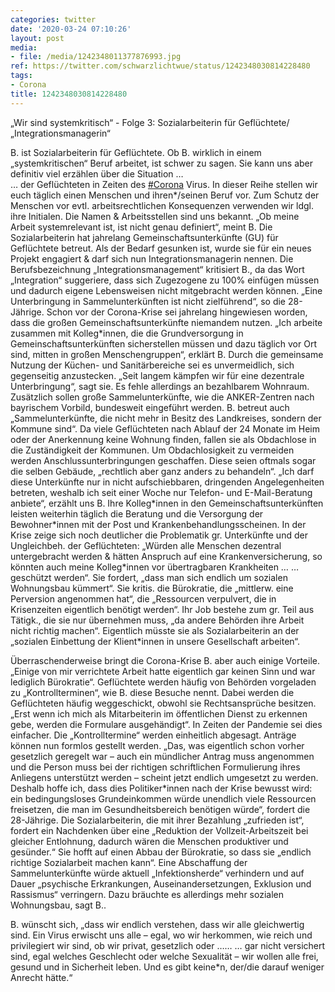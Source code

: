 ```yaml
---
categories: twitter
date: '2020-03-24 07:10:26'
layout: post
media:
- file: /media/1242348011377876993.jpg
ref: https://twitter.com/schwarzlichtwue/status/1242348030814228480
tags:
- Corona
title: 1242348030814228480
---
```

„Wir sind systemkritisch“ - Folge 3: Sozialarbeiterin für Geflüchtete/„Integrationsmanagerin“



B. ist Sozialarbeiterin für Geflüchtete. Ob B. wirklich in einem „systemkritischen“ Beruf arbeitet, ist schwer zu sagen. Sie kann uns aber definitiv viel erzählen über die Situation …  
… der Geflüchteten in Zeiten des [#Corona](/t/corona) Virus. In dieser Reihe stellen wir euch täglich einen Menschen und ihren\*/seinen Beruf vor. Zum Schutz der Menschen vor evtl. arbeitsrechtlichen Konsequenzen verwenden wir ldgl. ihre Initialen. Die Namen &amp; Arbeitsstellen sind uns bekannt. 
„Ob meine Arbeit systemrelevant ist, ist nicht genau definiert“, meint B. Die Sozialarbeiterin hat jahrelang Gemeinschaftsunterkünfte (GU) für Geflüchtete betreut. Als der Bedarf gesunken ist, wurde sie für ein neues Projekt engagiert &amp; darf sich nun Integrationsmanagerin nennen. 
Die Berufsbezeichnung „Integrationsmanagement“ kritisiert B., da das Wort „Integration“ suggeriere, dass sich Zugezogene zu 100% einfügen müssen und dadurch eigene Lebensweisen nicht mitgebracht werden können. 
„Eine Unterbringung in Sammelunterkünften ist nicht zielführend“, so die 28-Jährige. Schon vor der Corona-Krise sei jahrelang hingewiesen worden, dass die großen Gemeinschaftsunterkünfte niemandem nutzen. 
„Ich arbeite zusammen mit Kolleg\*innen, die die Grundversorgung in Gemeinschaftsunterkünften sicherstellen müssen und dazu täglich vor Ort sind, mitten in großen Menschengruppen“, erklärt B. 
Durch die gemeinsame Nutzung der Küchen- und Sanitärbereiche sei es unvermeidlich, sich gegenseitig anzustecken. „Seit langem kämpfen wir für eine dezentrale Unterbringung“, sagt sie. Es fehle allerdings an bezahlbarem Wohnraum. 
Zusätzlich sollen große Sammelunterkünfte, wie die ANKER-Zentren nach bayrischem Vorbild, bundesweit eingeführt werden. 
B. betreut auch „Sammelunterkünfte, die nicht mehr in Besitz des Landkreises, sondern der Kommune sind“. Da viele Geflüchteten nach Ablauf der 24 Monate im Heim oder der Anerkennung keine Wohnung finden, fallen sie als Obdachlose in die Zuständigkeit der Kommunen. 
Um Obdachlosigkeit zu vermeiden werden Anschlussunterbringungen geschaffen. Diese seien oftmals sogar die selben Gebäude, „rechtlich aber ganz anders zu behandeln“. 
„Ich darf diese Unterkünfte nur in nicht aufschiebbaren, dringenden Angelegenheiten betreten, weshalb ich seit einer Woche nur Telefon- und E-Mail-Beratung anbiete“, erzählt uns B. 
Ihre Kolleg\*innen in den Gemeinschaftsunterkünften leisten weiterhin täglich die Beratung und die Versorgung der Bewohner\*innen mit der Post und Krankenbehandlungsscheinen. 
In der Krise zeige sich noch deutlicher die Problematik gr. Unterkünfte und der Ungleichbeh. der Geflüchteten: „Würden alle Menschen dezentral untergebracht werden &amp; hätten Anspruch auf eine Krankenversicherung, so könnten auch meine Kolleg\*innen vor übertragbaren Krankheiten … 
… geschützt werden“. Sie fordert, „dass man sich endlich um sozialen Wohnungsbau kümmert“. 
Sie kritis. die Bürokratie, die „mittlerw. eine Perversion angenommen hat“, die „Ressourcen verpulvert, die in Krisenzeiten eigentlich benötigt werden“. Ihr Job bestehe zum gr. Teil aus Tätigk., die sie nur übernehmen muss, „da andere Behörden ihre Arbeit nicht richtig machen“. 
Eigentlich müsste sie als Sozialarbeiterin an der „sozialen Einbettung der Klient\*innen in unsere Gesellschaft arbeiten“. 



Überraschenderweise bringt die Corona-Krise B. aber auch einige Vorteile. 
„Einige von mir verrichtete Arbeit hatte eigentlich gar keinen Sinn und war lediglich Bürokratie“. Geflüchtete werden häufig von Behörden vorgeladen zu „Kontrollterminen“, wie B. diese Besuche nennt. 
Dabei werden die Geflüchteten häufig weggeschickt, obwohl sie Rechtsansprüche besitzen. „Erst wenn ich mich als Mitarbeiterin im öffentlichen Dienst zu erkennen gebe, werden die Formulare ausgehändigt“. 
In Zeiten der Pandemie sei dies einfacher. Die „Kontrolltermine“ werden einheitlich abgesagt. Anträge können nun formlos gestellt werden. 
„Das, was eigentlich schon vorher gesetzlich geregelt war – auch ein mündlicher Antrag muss angenommen und die Person muss bei der richtigen schriftlichen Formulierung ihres Anliegens unterstützt werden – scheint jetzt endlich umgesetzt zu werden. 
Deshalb hoffe ich, dass dies Politiker\*innen nach der Krise bewusst wird: ein bedingungsloses Grundeinkommen würde unendlich viele Ressourcen freisetzen, die man im Gesundheitsbereich benötigen würde“, fordert die 28-Jährige. 
Die Sozialarbeiterin, die mit ihrer Bezahlung „zufrieden ist“, fordert ein Nachdenken über eine „Reduktion der Vollzeit-Arbeitszeit bei gleicher Entlohnung, dadurch wären die Menschen produktiver und gesünder.“ 
Sie hofft auf einen Abbau der Bürokratie, so dass sie „endlich richtige Sozialarbeit machen kann“. Eine Abschaffung der Sammelunterkünfte würde aktuell „Infektionsherde“ verhindern und auf Dauer „psychische Erkrankungen, Auseinandersetzungen, Exklusion und Rassismus“ verringern. 
Dazu bräuchte es allerdings mehr sozialen Wohnungsbau, sagt B..



B. wünscht sich, „dass wir endlich verstehen, dass wir alle gleichwertig sind. Ein Virus erwischt uns alle – egal, wo wir herkommen, wie reich und privilegiert wir sind, ob wir privat, gesetzlich oder …… 
… gar nicht versichert sind, egal welches Geschlecht oder welche Sexualität – wir wollen alle frei, gesund und in Sicherheit leben. Und es gibt keine\*n, der/die darauf weniger Anrecht hätte.“ 